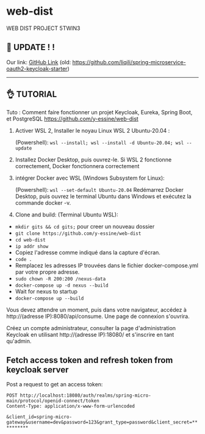 # web-dist
WEB DIST PROJECT 5TWIN3
## 👺 UPDATE ! !
Our link:
[GitHub Link](https://github.com/y-essine/web-dist)
(old: https://github.com/liqili/spring-microservice-oauth2-keycloak-starter)
_______________________________________________

## 👌 TUTORIAL
Tuto : Comment faire fonctionner un projet Keycloak, Eureka, Spring Boot, et PostgreSQL
https://github.com/y-essine/web-dist

1. Activer WSL 2, Installer le noyau Linux WSL 2 Ubuntu-20.04 :
   
   (Powershell): `wsl --install; wsl --install -d Ubuntu-20.04; wsl --update`

2. Installez Docker Desktop, puis ouvrez-le. Si WSL 2 fonctionne correctement, Docker fonctionnera correctement

3. intégrer Docker avec WSL (Windows Subsystem for Linux): 

   (Powershell): `wsl --set-default Ubuntu-20.04`
Redémarrez Docker Desktop, puis ouvrez le terminal Ubuntu dans Windows et exécutez la commande docker -v.

4. Clone and build: (Terminal Ubuntu WSL): 
-  `mkdir gits && cd gits;` pour creer un nouveau dossier
- `git clone https://github.com/y-essine/web-dist`
- `cd web-dist`
- `ip addr show `
- Copiez l'adresse comme indiqué dans la capture d'écran.
- `code .`
- Remplacez les adresses IP trouvées dans le fichier docker-compose.yml par votre propre adresse.
- `sudo chown -R 200:200 /nexus-data`
- `docker-compose up -d nexus --build`
- Wait for nexus to startup
- `docker-compose up --build`

Vous devez attendre un moment, puis dans votre navigateur, accédez à http://(adresse IP):8080/api/consume. Une page de connexion s'ouvrira.

Créez un compte administrateur, consulter la page d'administration Keycloak en utilisant http://(adresse IP):18080/ et s'inscrire en tant qu'admin.

## Fetch access token and refresh token from keycloak server
Post a request to get an access token:

`POST http://localhost:18080/auth/realms/spring-micro-main/protocol/openid-connect/token`  
 `Content-Type: application/x-www-form-urlencoded`
 
 `&client_id=spring-micro-gateway&username=dev&password=123&grant_type=password&client_secret=**********`
